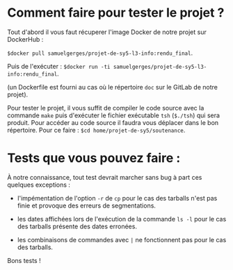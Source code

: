 Comment faire pour tester le projet ?
=====================================
Tout d'abord il vous faut récuperer l'image Docker de notre projet sur DockerHub : 

`$docker pull samuelgerges/projet-de-sy5-l3-info:rendu_final`.

Puis de l'exécuter : `$docker run -ti samuelgerges/projet-de-sy5-l3-info:rendu_final`.

(un Dockerfile est fourni au cas où le répertoire `doc` sur le GitLab de notre projet).

Pour tester le projet, il vous suffit de compiler le code source avec la commande `make` puis d'exécuter le fichier exécutable `tsh` (`$./tsh`) qui sera produit. Pour accéder au code source il faudra vous déplacer dans le bon répertoire. Pour ce faire : `$cd home/projet-de-sy5/soutenance`.

Tests que vous pouvez faire :
=============================

À notre connaissance, tout test devrait marcher sans bug à part ces quelques exceptions :

 * l'impémentation de l'option `-r` de `cp` pour le cas des tarballs n'est pas finie et provoque des erreurs de segmentations.
 
 * les dates affichées lors de l'exécution de la commande `ls -l` pour le cas des tarballs présente des dates erronées.
 
 * les combinaisons de commandes avec `|` ne fonctionnent pas pour le cas des tarballs.
 
Bons tests !
     
